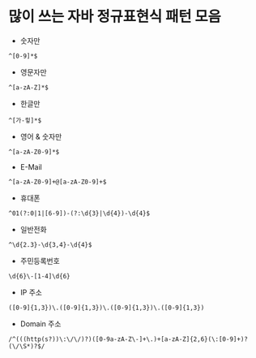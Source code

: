 # 많이 쓰는 자바 정규표현식 패턴 모음

- 숫자만
````
^[0-9]*$
````
- 영문자만
````
^[a-zA-Z]*$
````
- 한글만
````
^[가-힣]*$
````
- 영어 & 숫자만
````
^[a-zA-Z0-9]*$
````
- E-Mail
````
^[a-zA-Z0-9]+@[a-zA-Z0-9]+$
````
- 휴대폰
````
^01(?:0|1|[6-9])-(?:\d{3}|\d{4})-\d{4}$
````
- 일반전화
````
^\d{2.3}-\d{3,4}-\d{4}$
````
- 주민등록번호
````
\d{6}\-[1-4]\d{6}
````
- IP 주소
````
([0-9]{1,3})\.([0-9]{1,3})\.([0-9]{1,3})\.([0-9]{1,3})
````
- Domain 주소
````
/^(((http(s?))\:\/\/)?)([0-9a-zA-Z\-]+\.)+[a-zA-Z]{2,6}(\:[0-9]+)?(\/\S*)?$/
````